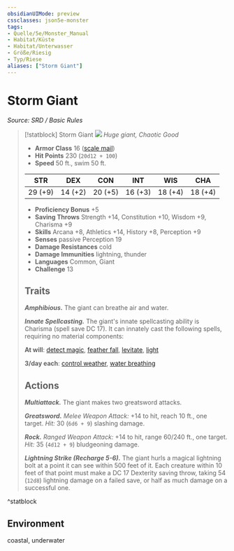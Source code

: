 ```yaml
---
obsidianUIMode: preview
cssclasses: json5e-monster
tags:
- Quelle/5e/Monster_Manual
- Habitat/Küste
- Habitat/Unterwasser
- Größe/Riesig
- Typ/Riese
aliases: ["Storm Giant"]
---
```

# Storm Giant
*Source: SRD / Basic Rules*  

> [!statblock] Storm Giant
> ![](compendium/bestiary/giant/token/storm-giant.png#token)
> *Huge giant, Chaotic Good*
> 
> - **Armor Class** 16  ([scale mail](compendium/items/scale-mail.md))
> - **Hit Points** 230 (`20d12 + 100`)
> - **Speed** 50 ft., swim 50 ft.
> 
> |STR|DEX|CON|INT|WIS|CHA|
> |:---:|:---:|:---:|:---:|:---:|:---:|
> |29 (+9)|14 (+2)|20 (+5)|16 (+3)|18 (+4)|18 (+4)|
> 
> - **Proficiency Bonus** +5
> - **Saving Throws** Strength +14, Constitution +10, Wisdom +9, Charisma +9
> - **Skills** Arcana +8, Athletics +14, History +8, Perception +9
> - **Senses** passive Perception 19
> - **Damage Resistances** cold
> - **Damage Immunities** lightning, thunder
> - **Languages** Common, Giant
> - **Challenge** 13
> 
> ## Traits
> 
> ***Amphibious.*** The giant can breathe air and water.
> 
> ***Innate Spellcasting.*** The giant's innate spellcasting ability is Charisma (spell save DC 17). It can innately cast the following spells, requiring no material components:
> 
> **At will**: [detect magic](compendium/spells/detect-magic.md), [feather fall](compendium/spells/feather-fall.md), [levitate](compendium/spells/levitate.md), [light](compendium/spells/light.md)
> 
> **3/day each**: [control weather](compendium/spells/control-weather.md), [water breathing](compendium/spells/water-breathing.md)
> 
> ## Actions
> 
> ***Multiattack.*** The giant makes two greatsword attacks.
> 
> ***Greatsword.*** *Melee Weapon Attack:* +14 to hit, reach 10 ft., one target. *Hit:* 30 (`6d6 + 9`) slashing damage.
> 
> ***Rock.*** *Ranged Weapon Attack:* +14 to hit, range 60/240 ft., one target. *Hit:* 35 (`4d12 + 9`) bludgeoning damage.
> 
> ***Lightning Strike (Recharge 5-6).*** The giant hurls a magical lightning bolt at a point it can see within 500 feet of it. Each creature within 10 feet of that point must make a DC 17 Dexterity saving throw, taking 54 (`12d8`) lightning damage on a failed save, or half as much damage on a successful one.
^statblock

## Environment

coastal, underwater
